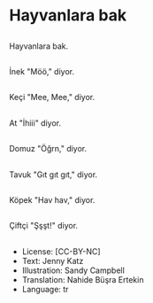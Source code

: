 # Hayvanlara bak

##
Hayvanlara bak.

##
İnek "Möö," diyor.

##
Keçi "Mee, Mee," diyor.

##
At "İhiii" diyor.

##
Domuz "Öğrn," diyor.

##
Tavuk "Gıt gıt gıt," diyor.

##
Köpek "Hav hav," diyor.

##
Çiftçi "Şşşt!" diyor.

##
* License: [CC-BY-NC]
* Text: Jenny Katz
* Illustration: Sandy Campbell
* Translation: Nahide Büşra Ertekin
* Language: tr
